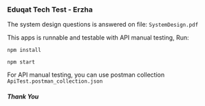 ### Eduqat Tech Test - Erzha 

The system design questions is answered on file:
`SystemDesign.pdf`

This apps is runnable and testable with API manual testing, Run:
```
npm install

npm start
```

For API manual testing, you can use postman collection
`ApiTest.postman_collection.json`


##### Thank You